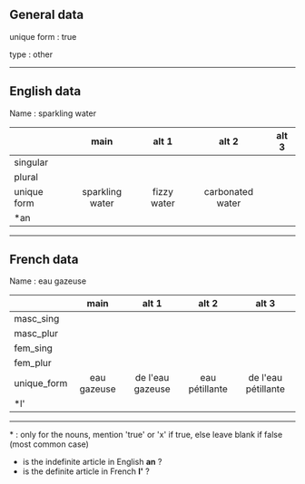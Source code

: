 ## General data

unique form : true

type : other

---

## English data

Name : sparkling water

|             |      main       |    alt 1    |      alt 2       | alt 3 |
| :---------- | :-------------: | :---------: | :--------------: | ----- |
| singular    |                 |             |                  |       |
| plural      |                 |             |                  |       |
| unique form | sparkling water | fizzy water | carbonated water |       |
| \*an        |                 |             |                  |       |

---

## French data

Name : eau gazeuse

|             |    main     |      alt 1       |     alt 2      |        alt 3        |
| :---------- | :---------: | :--------------: | :------------: | :-----------------: |
| masc_sing   |             |                  |                |                     |
| masc_plur   |             |                  |                |                     |
| fem_sing    |             |                  |                |                     |
| fem_plur    |             |                  |                |                     |
| unique_form | eau gazeuse | de l'eau gazeuse | eau pétillante | de l'eau pétillante |
| \*l'        |             |                  |                |                     |

---

\* : only for the nouns, mention 'true' or 'x' if true, else leave blank if false (most common case)

- is the indefinite article in English **an** ?
- is the definite article in French **l'** ?
